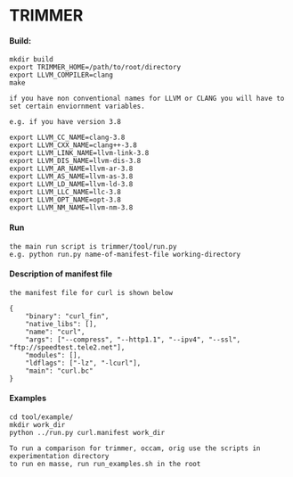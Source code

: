 # TRIMMER

#### Build:
    mkdir build
    export TRIMMER_HOME=/path/to/root/directory
    export LLVM_COMPILER=clang
    make
    
    if you have non conventional names for LLVM or CLANG you will have to set certain enviornment variables.

    e.g. if you have version 3.8
    
    export LLVM_CC_NAME=clang-3.8
    export LLVM_CXX_NAME=clang++-3.8
    export LLVM_LINK_NAME=llvm-link-3.8
    export LLVM_DIS_NAME=llvm-dis-3.8
    export LLVM_AR_NAME=llvm-ar-3.8
    export LLVM_AS_NAME=llvm-as-3.8
    export LLVM_LD_NAME=llvm-ld-3.8
    export LLVM_LLC_NAME=llc-3.8
    export LLVM_OPT_NAME=opt-3.8
    export LLVM_NM_NAME=llvm-nm-3.8

#### Run
    
    the main run script is trimmer/tool/run.py
    e.g. python run.py name-of-manifest-file working-directory


#### Description of manifest file 
    
    the manifest file for curl is shown below

    {
        "binary": "curl_fin", 
        "native_libs": [], 
        "name": "curl", 
        "args": ["--compress", "--http1.1", "--ipv4", "--ssl", "ftp://speedtest.tele2.net"],
        "modules": [], 
        "ldflags": ["-lz", "-lcurl"], 
        "main": "curl.bc"
    }

#### Examples
     
    cd tool/example/
    mkdir work_dir
    python ../run.py curl.manifest work_dir      

    To run a comparison for trimmer, occam, orig use the scripts in experimentation directory
    to run en masse, run run_examples.sh in the root